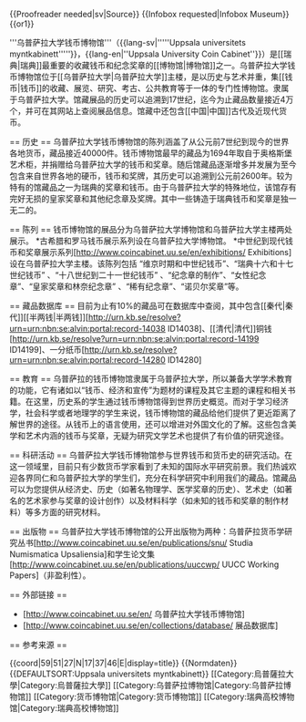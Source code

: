 
{{Proofreader needed|sv|Source}}
{{Infobox requested|Infobox Museum}}
{{or1}}

'''乌普萨拉大学钱币博物馆'''（{{lang-sv|'''''Uppsala universitets myntkabinett'''''}}，{{lang-en|''Uppsala University Coin Cabinet''}}）是[[瑞典|瑞典]]最重要的收藏钱币和纪念奖章的[[博物馆|博物馆]]之一。乌普萨拉大学钱币博物馆位于[[乌普萨拉大学|乌普萨拉大学]]主楼，是以历史与艺术并重，集[[钱币|钱币]]的收藏、展览、研究、考古、公共教育等于一体的专门性博物馆。隶属于乌普萨拉大学。馆藏展品的历史可以追溯到17世纪，迄今为止藏品数量接近4万个，并可在其网站上查阅展品信息。馆藏中还包含[[中国|中国]]古代及近现代货币。

== 历史 ==
乌普萨拉大学钱币博物馆的陈列涵盖了从公元前7世纪到现今的世界各地货币，藏品接近40000件。钱币博物馆最早的藏品为1694年取自于奥格斯堡艺术柜，并捐赠给乌普萨拉大学的钱币和奖章。随后馆藏品逐渐增多并发展为至今包含来自世界各地的硬币，钱币和奖牌，其历史可以追溯到公元前2600年。较为特有的馆藏品之一为瑞典的奖章和钱币。由于乌普萨拉大学的特殊地位，该馆存有完好无损的皇家奖章和其他纪念章及奖牌。其中一些铸造于瑞典钱币和奖章是独一无二的。

== 陈列 ==
钱币博物馆的展品分为乌普萨拉大学博物馆和乌普萨拉大学主楼两处展示。
*古希腊和罗马钱币展示系列设在乌普萨拉大学博物馆。
*中世纪到现代钱币和奖章展示系列<ref>[http://www.coincabinet.uu.se/en/exhibitions/ Exhibitions]</ref>设在乌普萨拉大学主楼。该陈列包括 “维京时期和中世纪钱币”、“瑞典十六和十七世纪钱币” 、“十八世纪到二十一世纪钱币” 、“纪念章的制作”、“女性纪念章”、“皇家奖章和林奈纪念章” 、“稀有纪念章”、“诺贝尔奖章”等。

== 藏品数据库 ==
目前为止有10%的藏品可在数据库中查阅，其中包含[[秦代|秦代]][[半两钱|半两钱]]<ref>[http://urn.kb.se/resolve?urn=urn:nbn:se:alvin:portal:record-14038 ID14038]</ref>、[[清代|清代]]铜钱<ref>[http://urn.kb.se/resolve?urn=urn:nbn:se:alvin:portal:record-14199 ID14199]</ref>、一分纸币<ref>[http://urn.kb.se/resolve?urn=urn:nbn:se:alvin:portal:record-14280 ID14280]</ref>

== 教育 ==
乌普萨拉的钱币博物馆隶属于乌普萨拉大学，所以兼备大学学术教育的功能，它有诸如以“钱币、经济和宣传”为题材的课程及其它主题的课程和相关书籍。在这里，历史系的学生通过钱币博物馆得到世界历史概览。而对于学习经济学，社会科学或者地理学的学生来说，钱币博物馆的藏品给他们提供了更近距离了解世界的途径。从钱币上的语言使用，还可以增进对外国文化的了解。这些包含美学和艺术内涵的钱币与奖章，无疑为研究文学艺术也提供了有价值的研究途径。

== 科研活动 ==
乌普萨拉大学钱币博物馆参与世界钱币和货币史的研究活动。在这一领域里，目前只有少数货币学家看到了未知的国际水平研究前景。我们热诚欢迎各界同仁和乌普萨拉大学的学生们，充分在科学研究中利用我们的藏品。馆藏品可以为您提供从经济史、历史（如著名物理学、医学奖章的历史）、艺术史（如著名的艺术家参与奖章的设计创作）以及材料科学（如未知的钱币和奖章的制作材料）等多方面的研究材料。

== 出版物 ==
乌普萨拉大学钱币博物馆的公开出版物为两种：乌普萨拉货币学研究丛书<ref>[http://www.coincabinet.uu.se/en/publications/snu/ Studia Numismatica Upsaliensia]</ref>和学生论文集<ref>[http://www.coincabinet.uu.se/en/publications/uuccwp/ UUCC Working Papers]</ref>（非盈利性）。

== 外部链接 ==
* [http://www.coincabinet.uu.se/en/ 乌普萨拉大学钱币博物馆]
* [http://www.coincabinet.uu.se/en/collections/database/ 展品数据库]

== 参考来源 ==
<references/>

{{coord|59|51|27|N|17|37|46|E|display=title}}
{{Normdaten}}
{{DEFAULTSORT:Uppsala universitets myntkabinett}}
[[Category:烏普薩拉大學|Category:烏普薩拉大學]]
[[Category:乌普萨拉博物馆|Category:乌普萨拉博物馆]]
[[Category:货币博物馆|Category:货币博物馆]]
[[Category:瑞典高校博物馆|Category:瑞典高校博物馆]]
